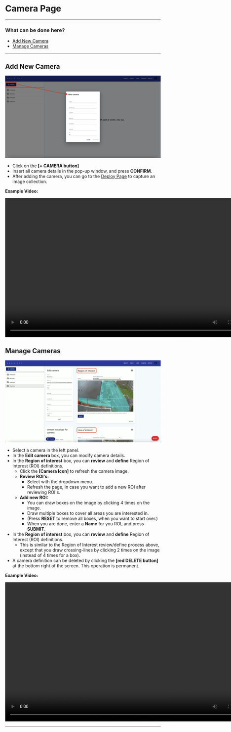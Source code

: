 # Camera Page

---

### What can be done here?

- [Add New Camera](#add-new-camera)
- [Manage Cameras](#manage-cameras)

---

## **Add New Camera** <a name=add-new-camera></a>

<img src="../markdowns/images/4_Camera/4_Camera_Add.png" width="800"/>

- Click on the **[+ CAMERA button]** 
- Insert all camera details in the pop-up window, and press **CONFIRM**.
- After adding the camera, you can go to the [Deploy Page](../deploy) to capture an image collection.

**Example Video:**

<video width="800" height="450" controls>
  <source src="../markdowns/videos/Task 1_1 - Add a Camera to the System.mp4" type="video/mp4">
</video>




## **Manage Cameras** <a name=manage-cameras></a>

<img src="../markdowns/images/4_Camera/4_Camera_Manage.png" width="800"/>

- Select a camera in the left panel.
- In the **Edit camera** box, you can modify camera details.
- In the **Region of interest** box, you can **review** and **define** Region of Interest (ROI) definitions.
  - Click the **[Camera Icon]** to refresh the camera image.
  - **Review ROI's:**
    - Select with the dropdown menu.
    - Refresh the page, in case you want to add a new ROI after reviewing ROI's.
  - **Add new ROI:**
    - You can draw boxes on the image by clicking 4 times on the image.
    - Draw multiple boxes to cover all areas you are interested in.
    - (Press **RESET** to remove all boxes, when you want to start over.)
    - When you are done, enter a **Name** for you ROI, and press **SUBMIT**.
- In the **Region of interest** box, you can **review** and **define** Region of Interest (ROI) definitions.
  - This is similar to the Region of Interest review/define process above, except that you draw crossing-lines by clicking 2 times on the image (instead of 4 times for a box).
- A camera definition can be deleted by clicking the **[red DELETE button]** at the bottom right of the screen. This operation is permanent.

**Example Video:**

<video width="800" height="450" controls>
  <source src="../markdowns/videos/Task 4_1 - Create a Region of Interest.mp4" type="video/mp4">
</video>



---

